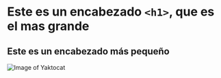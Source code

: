 # Este es un encabezado `<h1>`, que es el mas grande
## Este es un encabezado más pequeño

![Image of Yaktocat](https://octodex.github.com/images/yaktocat.png)
